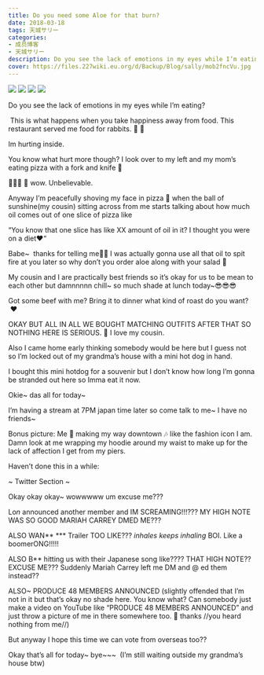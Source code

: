 ```yaml
---
title: Do you need some Aloe for that burn?
date: 2018-03-18
tags: 天城サリー
categories: 
- 成员博客
- 天城サリー
description: Do you see the lack of emotions in my eyes while I’m eating? This is what happens when you take happiness away from food. This restaurant served me food for rabbits. 🥗 🥗 Im hurting inside. You kn...
cover: https://files.227wiki.eu.org/d/Backup/Blog/sally/mob2fncVu.jpg 
---
```

![](https://files.227wiki.eu.org/d/Backup/Blog/sally/mob2fncVu.jpg)
![](https://files.227wiki.eu.org/d/Backup/Blog/sally/mobfokQmZ.jpg)
![](https://files.227wiki.eu.org/d/Backup/Blog/sally/mobpuEhKy.jpg)
![](https://files.227wiki.eu.org/d/Backup/Blog/sally/mobv5WGMb.jpg)



Do you see the lack of emotions in my eyes while I’m eating?



 This is what happens when you take happiness away from food. This restaurant served me food for rabbits. 🥗 🥗 



Im hurting inside. 



You know what hurt more though? I look over to my left and my mom’s eating pizza with a fork and knife 🍕

🦓👩🏻 🦒 wow. Unbelievable. 



Anyway I’m peacefully shoving my face in pizza 🍕 when the ball of sunshine(my cousin) sitting across from me starts talking about how much oil comes out of one slice of pizza like 



“You know that one slice has like XX amount of oil in it? I thought you were on a diet❤️“



Babe~ 
thanks for telling me👶🏻 I was actually gonna use all that oil to spit fire at you later so why don’t you order aloe along with your salad 🥗



My cousin and I are practically best friends so it’s okay for us to be mean to each other but damnnnnn chill~ so much shade at lunch today~😎😎😎



Got some beef with me? Bring it to dinner what kind of roast do you want?  ❤️



OKAY BUT ALL IN ALL WE BOUGHT MATCHING OUTFITS AFTER THAT SO NOTHING HERE IS SERIOUS. 🤫 I love my cousin. 




Also I came home early thinking somebody would be here but I guess not so I’m locked out of my grandma’s house with a mini hot dog in hand. 



I bought this mini hotdog for a souvenir but I don’t know how long I’m gonna be stranded out here so Imma eat it now. 



Okie~ das all for today~ 



I’m having a stream at 7PM japan time later so come talk to me~ I have no friends~ 



Bonus picture:
Me 🎵 making my way downtown 🎶 like the fashion icon I am. Damn look at me wrapping my hoodie around my waist to make up for the lack of affection I get from my piers. 




Haven’t done this in a while: 

~ Twitter Section ~ 

Okay okay okay~ wowwwww um excuse me???


Lo*n* announced another member and IM SCREAMING!!!??? MY HIGH NOTE WAS SO GOOD MARIAH CARREY DMED ME??? 


ALSO WAN** *** Trailer TOO LIKE??? *inhales* *keeps inhaling* BOI. Like a boomerONG!!!!! 


ALSO B** hitting us with their Japanese song like???? THAT HIGH NOTE?? EXCUSE ME??? Suddenly Mariah Carrey left me DM and @ ed them instead?? 


ALSO~ PRODUCE 48 MEMBERS ANNOUNCED (slightly offended that I’m not in it but that’s okay no shade here. You know what? Can somebody just make a video on YouTube like “PRODUCE 48 MEMBERS ANNOUNCED” and just throw a picture of me in there somewhere too. 🙏 thanks //you heard nothing from me//) 


But anyway I hope this time we can vote from overseas too?? 


Okay that’s all for today~ bye~~~ 
(I’m still waiting outside my grandma’s house btw) 



